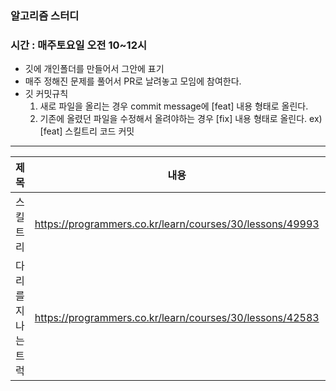 ### 알고리즘 스터디
### 시간 : 매주토요일 오전 10~12시

- 깃에 개인폴더를 만들어서 그안에 표기
- 매주 정해진 문제를 풀어서 PR로 날려놓고 모임에 참여한다.
- 깃 커밋규칙
  1. 새로 파일을 올리는 경우 commit message에 [feat] 내용 형태로 올린다.
  2. 기존에 올렸던 파일을 수정해서 올려야하는 경우 [fix] 내용 형태로 올린다.
  ex) [feat] 스킬트리 코드 커밋

****

|제목|내용|설명|
|------|---|---|
|스킬트리|https://programmers.co.kr/learn/courses/30/lessons/49993|레벨2|
|다리를지나는트럭|https://programmers.co.kr/learn/courses/30/lessons/42583|레벨2|

